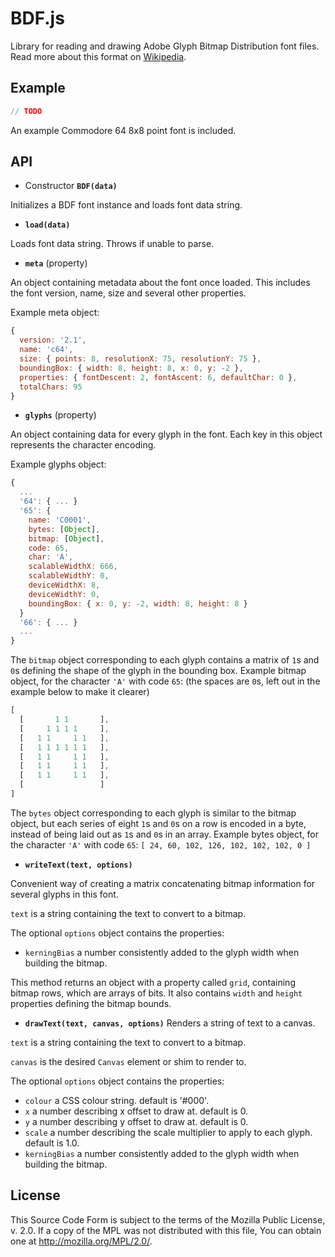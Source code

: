 # BDF.js

Library for reading and drawing Adobe Glyph Bitmap Distribution font files.
Read more about this format on
[Wikipedia](https://en.wikipedia.org/wiki/Glyph_Bitmap_Distribution_Format).

## Example
```javascript
// TODO
```
An example Commodore 64 8x8 point font is included.

## API

* Constructor __**`BDF(data)`**__

Initializes a BDF font instance and loads font data string.

* __**`load(data)`**__

Loads font data string. Throws if unable to parse.

* __**`meta`**__ (property)

An object containing metadata about the font once loaded. This includes the font version, name, size and several other properties.

Example meta object:
```javascript
{
  version: '2.1',
  name: 'c64',
  size: { points: 8, resolutionX: 75, resolutionY: 75 },
  boundingBox: { width: 8, height: 8, x: 0, y: -2 },
  properties: { fontDescent: 2, fontAscent: 6, defaultChar: 0 },
  totalChars: 95
}
```

* __**`glyphs`**__ (property)

An object containing data for every glyph in the font. Each key in this object
represents the character encoding.

Example glyphs object:
```javascript
{
  ...
  '64': { ... }
  '65': {
    name: 'C0001',
    bytes: [Object],
    bitmap: [Object],
    code: 65,
    char: 'A',
    scalableWidthX: 666,
    scalableWidthY: 0,
    deviceWidthX: 8,
    deviceWidthY: 0,
    boundingBox: { x: 0, y: -2, width: 8, height: 8 }
  }
  '66': { ... }
  ...
}
```
The `bitmap` object corresponding to each glyph contains a matrix of
`1`s and `0`s defining the shape of the glyph in the bounding box.
Example bitmap object, for the character `'A'` with code `65`:
(the spaces are `0`s, left out in the example below to make it clearer)
```javascript
[
  [       1 1       ],
  [     1 1 1 1     ],
  [   1 1     1 1   ],
  [   1 1 1 1 1 1   ],
  [   1 1     1 1   ],
  [   1 1     1 1   ],
  [   1 1     1 1   ],
  [                 ]
]
```
The `bytes` object corresponding to each glyph is similar to the bitmap
object, but each series of eight `1`s and `0`s on a row is encoded in a byte,
instead of being laid out as `1`s and `0`s in an array.
Example bytes object, for the character `'A'` with code `65`:
`[ 24, 60, 102, 126, 102, 102, 102, 0 ]`

* __**`writeText(text, options)`**__

Convenient way of creating a matrix concatenating bitmap information for
several glyphs in this font.

`text` is a string containing the text to convert to a bitmap.

The optional `options` object contains the properties:

* `kerningBias` a number consistently added to the glyph width when building the
bitmap.

This method returns an object with a property called `grid`, containing
bitmap rows, which are arrays of bits. It also contains `width` and `height`
properties defining the bitmap bounds.

* __**`drawText(text, canvas, options)`**__
Renders a string of text to a canvas.

`text` is a string containing the text to convert to a bitmap.

`canvas` is the desired `Canvas` element or shim to render to.

The optional `options` object contains the properties:

* `colour` a CSS colour string. default is '#000'.
* `x` a number describing x offset to draw at. default is 0.
* `y` a number describing y offset to draw at. default is 0.
* `scale` a number describing the scale multiplier to apply to each glyph.
default is 1.0.
* `kerningBias` a number consistently added to the glyph width when building the
bitmap.

## License
This Source Code Form is subject to the terms of the Mozilla Public License, v.
2.0. If a copy of the MPL was not distributed with this file, You can obtain one
at http://mozilla.org/MPL/2.0/.
